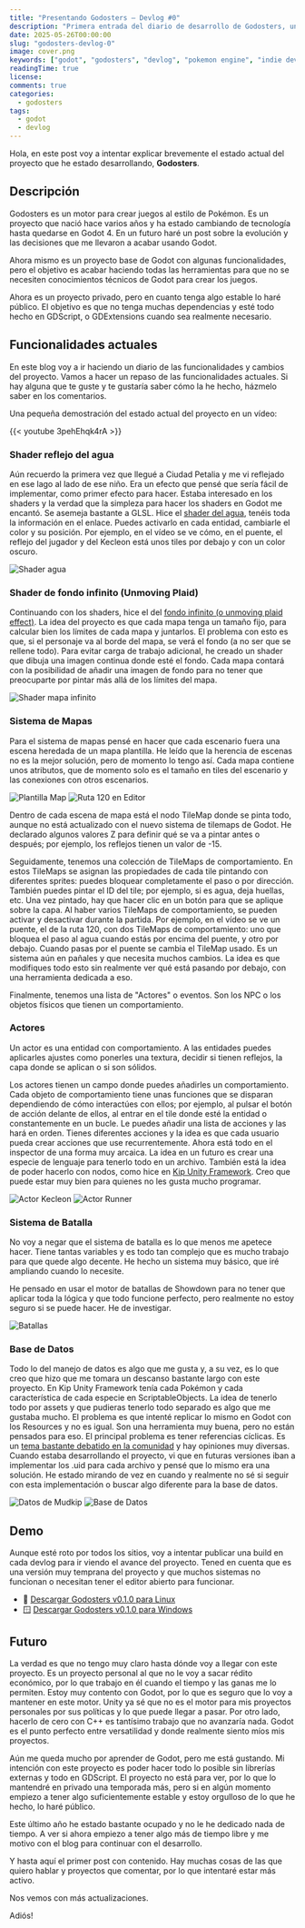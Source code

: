 ```yaml
---
title: "Presentando Godosters – Devlog #0"
description: "Primera entrada del diario de desarrollo de Godosters, un motor para crear juegos al estilo Pokémon en Godot. En este post repaso el estado actual del proyecto, sus funcionalidades y hacia dónde quiero llevarlo."
date: 2025-05-26T00:00:00
slug: "godosters-devlog-0"
image: cover.png
keywords: ["godot", "godosters", "devlog", "pokemon engine", "indie dev"]
readingTime: true
license:
comments: true
categories:
  - godosters
tags:
  - godot
  - devlog
---
```


Hola, en este post voy a intentar explicar brevemente el estado actual del proyecto que he estado desarrollando, **Godosters**.

## Descripción

Godosters es un motor para crear juegos al estilo de Pokémon. Es un proyecto que nació hace varios años y ha estado cambiando de tecnología hasta quedarse en Godot 4. En un futuro haré un post sobre la evolución y las decisiones que me llevaron a acabar usando Godot.

Ahora mismo es un proyecto base de Godot con algunas funcionalidades, pero el objetivo es acabar haciendo todas las herramientas para que no se necesiten conocimientos técnicos de Godot para crear los juegos.

Ahora es un proyecto privado, pero en cuanto tenga algo estable lo haré público. El objetivo es que no tenga muchas dependencias y esté todo hecho en GDScript, o GDExtensions cuando sea realmente necesario.

## Funcionalidades actuales

En este blog voy a ir haciendo un diario de las funcionalidades y cambios del proyecto. Vamos a hacer un repaso de las funcionalidades actuales. Si hay alguna que te guste y te gustaría saber cómo la he hecho, házmelo saber en los comentarios.

Una pequeña demostración del estado actual del proyecto en un vídeo:

{{< youtube 3pehEhqk4rA >}}

### Shader reflejo del agua

Aún recuerdo la primera vez que llegué a Ciudad Petalia y me vi reflejado en ese lago al lado de ese niño. Era un efecto que pensé que sería fácil de implementar, como primer efecto para hacer. Estaba interesado en los shaders y la verdad que la simpleza para hacer los shaders en Godot me encantó. Se asemeja bastante a GLSL. Hice el [shader del agua](https://godotshaders.com/shader/sprite-water-reflection-pixel-art/), tenéis toda la información en el enlace. Puedes activarlo en cada entidad, cambiarle el color y su posición. Por ejemplo, en el vídeo se ve cómo, en el puente, el reflejo del jugador y del Kecleon está unos tiles por debajo y con un color oscuro.

![Shader agua](water-shader.gif)

### Shader de fondo infinito (Unmoving Plaid)

Continuando con los shaders, hice el del [fondo infinito (o unmoving plaid effect)](https://godotshaders.com/shader/infinite-sprite/). La idea del proyecto es que cada mapa tenga un tamaño fijo, para calcular bien los límites de cada mapa y juntarlos. El problema con esto es que, si el personaje va al borde del mapa, se verá el fondo (a no ser que se rellene todo). Para evitar carga de trabajo adicional, he creado un shader que dibuja una imagen continua donde esté el fondo. Cada mapa contará con la posibilidad de añadir una imagen de fondo para no tener que preocuparte por pintar más allá de los límites del mapa.

![Shader mapa infinito](infinite-map.gif)

### Sistema de Mapas

Para el sistema de mapas pensé en hacer que cada escenario fuera una escena heredada de un mapa plantilla. He leído que la herencia de escenas no es la mejor solución, pero de momento lo tengo así. Cada mapa contiene unos atributos, que de momento solo es el tamaño en tiles del escenario y las conexiones con otros escenarios. 

![Plantilla Map](MapTemplate.png) ![Ruta 120 en Editor](Route120Editor.png) 

Dentro de cada escena de mapa está el nodo TileMap donde se pinta todo, aunque no está actualizado con el nuevo sistema de tilemaps de Godot. He declarado algunos valores Z para definir qué se va a pintar antes o después; por ejemplo, los reflejos tienen un valor de -15. 

Seguidamente, tenemos una colección de TileMaps de comportamiento. En estos TileMaps se asignan las propiedades de cada tile pintando con diferentes sprites: puedes bloquear completamente el paso o por dirección. También puedes pintar el ID del tile; por ejemplo, si es agua, deja huellas, etc. Una vez pintado, hay que hacer clic en un botón para que se aplique sobre la capa. Al haber varios TileMaps de comportamiento, se pueden activar y desactivar durante la partida. Por ejemplo, en el vídeo se ve un puente, el de la ruta 120, con dos TileMaps de comportamiento: uno que bloquea el paso al agua cuando estás por encima del puente, y otro por debajo. Cuando pasas por el puente se cambia el TileMap usado. Es un sistema aún en pañales y que necesita muchos cambios. La idea es que modifiques todo esto sin realmente ver qué está pasando por debajo, con una herramienta dedicada a eso.

Finalmente, tenemos una lista de "Actores" o eventos. Son los NPC o los objetos físicos que tienen un comportamiento.

### Actores

Un actor es una entidad con comportamiento. A las entidades puedes aplicarles ajustes como ponerles una textura, decidir si tienen reflejos, la capa donde se aplican o si son sólidos.

Los actores tienen un campo donde puedes añadirles un comportamiento. Cada objeto de comportamiento tiene unas funciones que se disparan dependiendo de cómo interactúes con ellos; por ejemplo, al pulsar el botón de acción delante de ellos, al entrar en el tile donde esté la entidad o constantemente en un bucle. Le puedes añadir una lista de acciones y las hará en orden. Tienes diferentes acciones y la idea es que cada usuario pueda crear acciones que use recurrentemente. Ahora está todo en el inspector de una forma muy arcaica. La idea en un futuro es crear una especie de lenguaje para tenerlo todo en un archivo. También está la idea de poder hacerlo con nodos, como hice en [Kip Unity Framework](https://youtu.be/_zOz2Mj4AMI?si=Zeix66XkwtTjLc9d). Creo que puede estar muy bien para quienes no les gusta mucho programar.

![Actor Kecleon](ActorKecleon.png) ![Actor Runner](ActorRunner.png)

### Sistema de Batalla

No voy a negar que el sistema de batalla es lo que menos me apetece hacer. Tiene tantas variables y es todo tan complejo que es mucho trabajo para que quede algo decente. He hecho un sistema muy básico, que iré ampliando cuando lo necesite.

He pensado en usar el motor de batallas de Showdown para no tener que aplicar toda la lógica y que todo funcione perfecto, pero realmente no estoy seguro si se puede hacer. He de investigar.

![Batallas](BattleSystem.png)

### Base de Datos

Todo lo del manejo de datos es algo que me gusta y, a su vez, es lo que creo que hizo que me tomara un descanso bastante largo con este proyecto. En Kip Unity Framework tenía cada Pokémon y cada característica de cada especie en ScriptableObjects. La idea de tenerlo todo por assets y que pudieras tenerlo todo separado es algo que me gustaba mucho. El problema es que intenté replicar lo mismo en Godot con los Resources y no es igual. Son una herramienta muy buena, pero no están pensados para eso. El principal problema es tener referencias cíclicas. Es un [tema bastante debatido en la comunidad](https://github.com/godotengine/godot-proposals/issues/7363) y hay opiniones muy diversas. Cuando estaba desarrollando el proyecto, vi que en futuras versiones iban a implementar los .uid para cada archivo y pensé que lo mismo era una solución. He estado mirando de vez en cuando y realmente no sé si seguir con esta implementación o buscar algo diferente para la base de datos.

![Datos de Mudkip](MudkipProperties.png) ![Base de Datos](MonsterDatabase.png)

## Demo

Aunque esté roto por todos los sitios, voy a intentar publicar una build en cada devlog para ir viendo el avance del proyecto. Tened en cuenta que es una versión muy temprana del proyecto y que muchos sistemas no funcionan o necesitan tener el editor abierto para funcionar.

- 🐧 [Descargar Godosters v0.1.0 para Linux](https://github.com/christt105/blog/releases/download/Godosters_v0.1.0/Godosters_v0.1.0-linux.zip)
- 🪟 [Descargar Godosters v0.1.0 para Windows](https://github.com/christt105/blog/releases/download/Godosters_v0.1.0/Godosters_v0.1.0-windows.zip)

## Futuro

La verdad es que no tengo muy claro hasta dónde voy a llegar con este proyecto. Es un proyecto personal al que no le voy a sacar rédito económico, por lo que trabajo en él cuando el tiempo y las ganas me lo permiten. Estoy muy contento con Godot, por lo que es seguro que lo voy a mantener en este motor. Unity ya sé que no es el motor para mis proyectos personales por sus políticas y lo que puede llegar a pasar. Por otro lado, hacerlo de cero con C++ es tantísimo trabajo que no avanzaría nada. Godot es el punto perfecto entre versatilidad y donde realmente siento míos mis proyectos.

Aún me queda mucho por aprender de Godot, pero me está gustando. Mi intención con este proyecto es poder hacer todo lo posible sin librerías externas y todo en GDScript. El proyecto no está para ver, por lo que lo mantendré en privado una temporada más, pero si en algún momento empiezo a tener algo suficientemente estable y estoy orgulloso de lo que he hecho, lo haré público.

Este último año he estado bastante ocupado y no le he dedicado nada de tiempo. A ver si ahora empiezo a tener algo más de tiempo libre y me motivo con el blog para continuar con el desarrollo.

Y hasta aquí el primer post con contenido. Hay muchas cosas de las que quiero hablar y proyectos que comentar, por lo que intentaré estar más activo.

Nos vemos con más actualizaciones. 

Adiós!